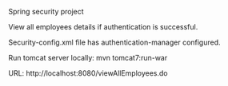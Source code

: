 Spring security project

View all employees details if authentication is successful.

Security-config.xml file has authentication-manager configured.

Run tomcat server locally: mvn tomcat7:run-war

URL: http://localhost:8080/viewAllEmployees.do
